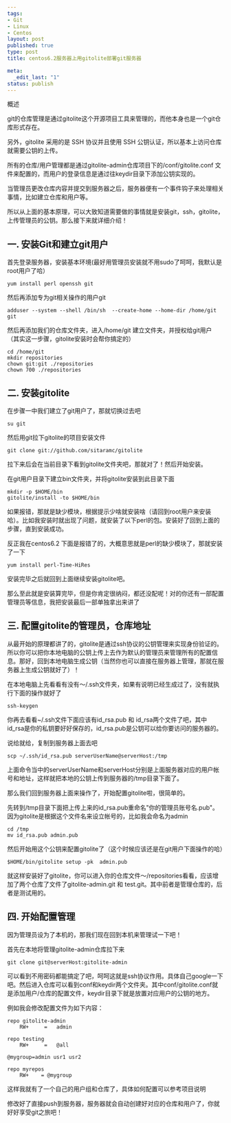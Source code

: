 ```yaml
--- 
tags: 
- Git
- Linux
- Centos
layout: post
published: true
type: post
title: centos6.2服务器上用gitolite部署git服务器

meta: 
  _edit_last: "1"
status: publish
---
```

概述

git的仓库管理是通过gitolite这个开源项目工具来管理的，而他本身也是一个git仓库形式存在。

另外，gitolite 采用的是 SSH 协议并且使用 SSH 公钥认证，所以基本上访问仓库就需要公钥的上传。

所有的仓库/用户管理都是通过gitolite-admin仓库项目下的/conf/gitolite.conf 文件来配置的，而用户的登录信息是通过往keydir目录下添加公钥实现的。

当管理员更改仓库内容并提交到服务器之后，服务器便有一个事件钩子来处理相关事情，比如建立仓库和用户等。

所以从上面的基本原理，可以大致知道需要做的事情就是安装git，ssh，gitolite，上传管理员的公钥。那么接下来就详细介绍！

<!--more-->

## 一. 安装Git和建立git用户

首先登录服务器，安装基本环境(最好用管理员安装就不用sudo了呵呵，我默认是root用户了哈）

    yum install perl openssh git
    

然后再添加专为git相关操作的用户git

    adduser --system --shell /bin/sh  --create-home --home-dir /home/git git
    

然后再添加我们的仓库文件夹，进入/home/git 建立文件夹，并授权给git用户（其实这一步骤，gitolite安装时会帮你搞定的）

    cd /home/git
    mkdir repositories
    chown git:git ./repositories
    chown 700 ./repositories
    

## 二. 安装gitolite

在步骤一中我们建立了git用户了，那就切换过去吧

    su git
    

然后用git拉下gitolite的项目安装文件

    git clone git://github.com/sitaramc/gitolite
    

拉下来后会在当前目录下看到gitolite文件夹吧，那就对了！然后开始安装。

在git用户目录下建立bin文件夹，并将gitolite安装到此目录下面

    mkdir -p $HOME/bin
    gitolite/install -to $HOME/bin
    

如果报错，那就是缺少模块，根据提示少啥就安装啥（请回到root用户来安装哈）。比如我安装时就出现了问题，就安装了以下perl的包。安装好了回到上面的步骤，直到安装成功。

反正我在centos6.2 下面是报错了的，大概意思就是perl的缺少模块了，那就安装了一下

    yum install perl-Time-HiRes
    

安装完毕之后就回到上面继续安装gitolite吧。

那么至此就是安装算完毕，但是你肯定很纳闷，都还没配呢！对的你还有一部配置管理员等信息，我把安装最后一部单独拿出来讲了

## 三. 配置gitolite的管理员，仓库地址

从最开始的原理都讲了的，gitolite是通过ssh协议的公钥管理来实现身份验证的。所以你可以把你本地电脑的公钥上传上去作为默认的管理员来管理所有的配置信息。那好，回到本地电脑生成公钥（当然你也可以直接在服务器上管理，那就在服务器上生成公钥就好了）！

在本地电脑上先看看有没有～/.ssh文件夹，如果有说明已经生成过了，没有就执行下面的操作就好了

    ssh-keygen
    

你再去看看~/.ssh文件下面应该有id\_rsa.pub 和 id\_rsa两个文件了吧，其中id\_rsa是你的私钥要好好保存的，id\_rsa.pub是公钥可以给你要访问的服务器的。

说给就给，复制到服务器上面去吧

    scp ~/.ssh/id_rsa.pub serverUserName@serverHost:/tmp
    

上面命令当中的serverUserName和serverHost分别是上面服务器对应的用户帐号和地址，这样就把本地的公钥上传到服务器的/tmp目录下面了。

那么我们回到服务器上面来操作了，开始配置gitolite啦，很简单的。

先转到/tmp目录下面把上传上来的id_rsa.pub重命名"你的管理员账号名.pub"。因为gitolite是根据这个文件名来设立帐号的，比如我会命名为admin

    cd /tmp
    mv id_rsa.pub admin.pub
    

然后开始用这个公钥来配置gitolite了（这个时候应该还是在git用户下面操作的哈）

    $HOME/bin/gitolite setup -pk  admin.pub
    

就这样安装好了gitolite，你可以进入你的仓库文件～/repositories看看，应该增加了两个仓库了文件了gitolite-admin.git 和 test.git。其中前者是管理仓库的，后者是测试用的。

## 四. 开始配置管理

因为管理员设为了本机的，那我们现在回到本机来管理试一下吧！

首先在本地将管理gitolite-admin仓库拉下来

    git clone git@serverHost:gitolite-admin
    

可以看到不用密码都能搞定了吧，呵呵这就是ssh协议作用。具体自己google一下吧。然后进入仓库可以看到conf和keydir两个文件夹。其中conf/gitolite.conf就是添加用户/仓库的配置文件，keydir目录下就是放置对应用户的公钥的地方。

例如我会修改配置文件为如下内容：

    repo gitolite-admin
        RW+     =   admin
    
    repo testing
        RW+     =   @all
    
    @mygroup=admin usr1 usr2
    
    repo myrepos
        RW+    = @mygroup
    

这样我就有了一个自己的用户组和仓库了，具体如何配置可以参考项目说明

修改好了直接push到服务器，服务器就会自动创建好对应的仓库和用户了，你就好好享受git之旅吧！

